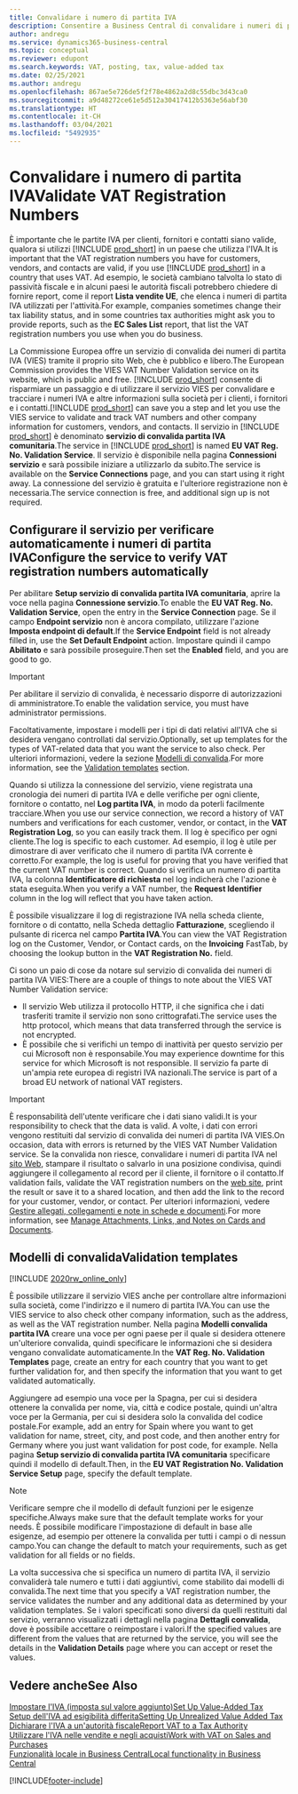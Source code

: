 ```yaml
---
title: Convalidare i numero di partita IVA
description: Consentire a Business Central di convalidare i numeri di partita IVA e altre informazioni sulla società per i contatti, i clienti e i fornitori, in base al servizio di convalida dei numeri di partita IVA (VIES) dell'Unione europea.
author: andregu
ms.service: dynamics365-business-central
ms.topic: conceptual
ms.reviewer: edupont
ms.search.keywords: VAT, posting, tax, value-added tax
ms.date: 02/25/2021
ms.author: andregu
ms.openlocfilehash: 867ae5e726de5f2f78e4862a2d8c55dbc3d43ca0
ms.sourcegitcommit: a9d48272ce61e5d512a30417412b5363e56abf30
ms.translationtype: HT
ms.contentlocale: it-CH
ms.lasthandoff: 03/04/2021
ms.locfileid: "5492935"
---
```

# <a name="validate-vat-registration-numbers"></a><span data-ttu-id="84565-103">Convalidare i numero di partita IVA</span><span class="sxs-lookup"><span data-stu-id="84565-103">Validate VAT Registration Numbers</span></span>

<span data-ttu-id="84565-104">È importante che le partite IVA per clienti, fornitori e contatti siano valide, qualora si utilizzi [!INCLUDE [prod_short](includes/prod_short.md)] in un paese che utilizza l'IVA.</span><span class="sxs-lookup"><span data-stu-id="84565-104">It is important that the VAT registration numbers you have for customers, vendors, and contacts are valid, if you use [!INCLUDE [prod_short](includes/prod_short.md)] in a country that uses VAT.</span></span> <span data-ttu-id="84565-105">Ad esempio, le società cambiano talvolta lo stato di passività fiscale e in alcuni paesi le autorità fiscali potrebbero chiedere di fornire report, come il report **Lista vendite UE**, che elenca i numeri di partita IVA utilizzati per l'attività.</span><span class="sxs-lookup"><span data-stu-id="84565-105">For example, companies sometimes change their tax liability status, and in some countries tax authorities might ask you to provide reports, such as the **EC Sales List** report, that list the VAT registration numbers you use when you do business.</span></span>

<span data-ttu-id="84565-106">La Commissione Europea offre un servizio di convalida dei numeri di partita IVA (VIES) tramite il proprio sito Web, che è pubblico e libero.</span><span class="sxs-lookup"><span data-stu-id="84565-106">The European Commission provides the VIES VAT Number Validation service on its website, which is public and free.</span></span> <span data-ttu-id="84565-107">[!INCLUDE [prod_short](includes/prod_short.md)] consente di risparmiare un passaggio e di utilizzare il servizio VIES per convalidare e tracciare i numeri IVA e altre informazioni sulla società per i clienti, i fornitori e i contatti.</span><span class="sxs-lookup"><span data-stu-id="84565-107">[!INCLUDE [prod_short](includes/prod_short.md)] can save you a step and let you use the VIES service to validate and track VAT numbers and other company information for customers, vendors, and contacts.</span></span> <span data-ttu-id="84565-108">Il servizio in [!INCLUDE [prod_short](includes/prod_short.md)] è denominato **servizio di convalida partita IVA comunitaria**.</span><span class="sxs-lookup"><span data-stu-id="84565-108">The service in [!INCLUDE [prod_short](includes/prod_short.md)] is named **EU VAT Reg. No. Validation Service**.</span></span> <span data-ttu-id="84565-109">Il servizio è disponibile nella pagina **Connessioni servizio** e sarà possibile iniziare a utilizzarlo da subito.</span><span class="sxs-lookup"><span data-stu-id="84565-109">The service is available on the **Service Connections** page, and you can start using it right away.</span></span> <span data-ttu-id="84565-110">La connessione del servizio è gratuita e l'ulteriore registrazione non è necessaria.</span><span class="sxs-lookup"><span data-stu-id="84565-110">The service connection is free, and additional sign up is not required.</span></span>

## <a name="configure-the-service-to-verify-vat-registration-numbers-automatically"></a><span data-ttu-id="84565-111">Configurare il servizio per verificare automaticamente i numeri di partita IVA</span><span class="sxs-lookup"><span data-stu-id="84565-111">Configure the service to verify VAT registration numbers automatically</span></span>

<span data-ttu-id="84565-112">Per abilitare **Setup servizio di convalida partita IVA comunitaria**, aprire la voce nella pagina **Connessione servizio**.</span><span class="sxs-lookup"><span data-stu-id="84565-112">To enable the **EU VAT Reg. No. Validation Service**, open the entry in the **Service Connection** page.</span></span> <span data-ttu-id="84565-113">Se il campo **Endpoint servizio** non è ancora compilato, utilizzare l'azione **Imposta endpoint di default**.</span><span class="sxs-lookup"><span data-stu-id="84565-113">If the **Service Endpoint** field is not already filled in, use the **Set Default Endpoint** action.</span></span> <span data-ttu-id="84565-114">Impostare quindi il campo **Abilitato** e sarà possibile proseguire.</span><span class="sxs-lookup"><span data-stu-id="84565-114">Then set the **Enabled** field, and you are good to go.</span></span>  

> [!IMPORTANT]
> <span data-ttu-id="84565-115">Per abilitare il servizio di convalida, è necessario disporre di autorizzazioni di amministratore.</span><span class="sxs-lookup"><span data-stu-id="84565-115">To enable the validation service, you must have administrator permissions.</span></span>

<span data-ttu-id="84565-116">Facoltativamente, impostare i modelli per i tipi di dati relativi all'IVA che si desidera vengano controllati dal servizio.</span><span class="sxs-lookup"><span data-stu-id="84565-116">Optionally, set up templates for the types of VAT-related data that you want the service to also check.</span></span> <span data-ttu-id="84565-117">Per ulteriori informazioni, vedere la sezione [Modelli di convalida](#validation-templates).</span><span class="sxs-lookup"><span data-stu-id="84565-117">For more information, see the [Validation templates](#validation-templates) section.</span></span>

<span data-ttu-id="84565-118">Quando si utilizza la connessione del servizio, viene registrata una cronologia dei numeri di partita IVA e delle verifiche per ogni cliente, fornitore o contatto, nel **Log partita IVA**, in modo da poterli facilmente tracciare.</span><span class="sxs-lookup"><span data-stu-id="84565-118">When you use our service connection, we record a history of VAT numbers and verifications for each customer, vendor, or contact, in the **VAT Registration Log**, so you can easily track them.</span></span> <span data-ttu-id="84565-119">Il log è specifico per ogni cliente.</span><span class="sxs-lookup"><span data-stu-id="84565-119">The log is specific to each customer.</span></span> <span data-ttu-id="84565-120">Ad esempio, il log è utile per dimostrare di aver verificato che il numero di partita IVA corrente è corretto.</span><span class="sxs-lookup"><span data-stu-id="84565-120">For example, the log is useful for proving that you have verified that the current VAT number is correct.</span></span> <span data-ttu-id="84565-121">Quando si verifica un numero di partita IVA, la colonna **Identificatore di richiesta** nel log indicherà che l'azione è stata eseguita.</span><span class="sxs-lookup"><span data-stu-id="84565-121">When you verify a VAT number, the **Request Identifier** column in the log will reflect that you have taken action.</span></span>

<span data-ttu-id="84565-122">È possibile visualizzare il log di registrazione IVA nella scheda cliente, fornitore o di contatto, nella Scheda dettaglio **Fatturazione**, scegliendo il pulsante di ricerca nel campo **Partita IVA**.</span><span class="sxs-lookup"><span data-stu-id="84565-122">You can view the VAT Registration log on the Customer, Vendor, or Contact cards, on the **Invoicing** FastTab, by choosing the lookup button in the **VAT Registration No.** field.</span></span>  

<span data-ttu-id="84565-123">Ci sono un paio di cose da notare sul servizio di convalida dei numeri di partita IVA VIES:</span><span class="sxs-lookup"><span data-stu-id="84565-123">There are a couple of things to note about the VIES VAT Number Validation service:</span></span>

* <span data-ttu-id="84565-124">Il servizio Web utilizza il protocollo HTTP, il che significa che i dati trasferiti tramite il servizio non sono crittografati.</span><span class="sxs-lookup"><span data-stu-id="84565-124">The service uses the http protocol, which means that data transferred through the service is not encrypted.</span></span>  
* <span data-ttu-id="84565-125">È possibile che si verifichi un tempo di inattività per questo servizio per cui Microsoft non è responsabile.</span><span class="sxs-lookup"><span data-stu-id="84565-125">You may experience downtime for this service for which Microsoft is not responsible.</span></span> <span data-ttu-id="84565-126">Il servizio fa parte di un'ampia rete europea di registri IVA nazionali.</span><span class="sxs-lookup"><span data-stu-id="84565-126">The service is part of a broad EU network of national VAT registers.</span></span>

> [!IMPORTANT]
> <span data-ttu-id="84565-127">È responsabilità dell'utente verificare che i dati siano validi.</span><span class="sxs-lookup"><span data-stu-id="84565-127">It is your responsibility to check that the data is valid.</span></span> <span data-ttu-id="84565-128">A volte, i dati con errori vengono restituiti dal servizio di convalida dei numeri di partita IVA VIES.</span><span class="sxs-lookup"><span data-stu-id="84565-128">On occasion, data with errors is returned by the VIES VAT Number Validation service.</span></span> <span data-ttu-id="84565-129">Se la convalida non riesce, convalidare i numeri di partita IVA nel [sito Web](https://ec.europa.eu/taxation_customs/vies/), stampare il risultato o salvarlo in una posizione condivisa, quindi aggiungere il collegamento al record per il cliente, il fornitore o il contatto.</span><span class="sxs-lookup"><span data-stu-id="84565-129">If validation fails, validate the VAT registration numbers on the [web site](https://ec.europa.eu/taxation_customs/vies/), print the result or save it to a shared location, and then add the link to the record for your customer, vendor, or contact.</span></span> <span data-ttu-id="84565-130">Per ulteriori informazioni, vedere [Gestire allegati, collegamenti e note in schede e documenti](ui-how-add-link-to-record.md).</span><span class="sxs-lookup"><span data-stu-id="84565-130">For more information, see [Manage Attachments, Links, and Notes on Cards and Documents](ui-how-add-link-to-record.md).</span></span>

## <a name="validation-templates"></a><span data-ttu-id="84565-131">Modelli di convalida</span><span class="sxs-lookup"><span data-stu-id="84565-131">Validation templates</span></span>

[!INCLUDE [2020rw_online_only](includes/2020rw_online_only.md)]

<span data-ttu-id="84565-132">È possibile utilizzare il servizio VIES anche per controllare altre informazioni sulla società, come l'indirizzo e il numero di partita IVA.</span><span class="sxs-lookup"><span data-stu-id="84565-132">You can use the VIES service to also check other company information, such as the address, as well as the VAT registration number.</span></span> <span data-ttu-id="84565-133">Nella pagina **Modelli convalida partita IVA** creare una voce per ogni paese per il quale si desidera ottenere un'ulteriore convalida, quindi specificare le informazioni che si desidera vengano convalidate automaticamente.</span><span class="sxs-lookup"><span data-stu-id="84565-133">In the **VAT Reg. No. Validation Templates** page, create an entry for each country that you want to get further validation for, and then specify the information that you want to get validated automatically.</span></span>  

<span data-ttu-id="84565-134">Aggiungere ad esempio una voce per la Spagna, per cui si desidera ottenere la convalida per nome, via, città e codice postale, quindi un'altra voce per la Germania, per cui si desidera solo la convalida del codice postale.</span><span class="sxs-lookup"><span data-stu-id="84565-134">For example, add an entry for Spain where you want to get validation for name, street, city, and post code, and then another entry for Germany where you just want validation for post code, for example.</span></span> <span data-ttu-id="84565-135">Nella pagina **Setup servizio di convalida partita IVA comunitaria** specificare quindi il modello di default.</span><span class="sxs-lookup"><span data-stu-id="84565-135">Then, in the **EU VAT Registration No. Validation Service Setup** page, specify the default template.</span></span>  

> [!NOTE]
> <span data-ttu-id="84565-136">Verificare sempre che il modello di default funzioni per le esigenze specifiche.</span><span class="sxs-lookup"><span data-stu-id="84565-136">Always make sure that the default template works for your needs.</span></span> <span data-ttu-id="84565-137">È possibile modificare l'impostazione di default in base alle esigenze, ad esempio per ottenere la convalida per tutti i campi o di nessun campo.</span><span class="sxs-lookup"><span data-stu-id="84565-137">You can change the default to match your requirements, such as get validation for all fields or no fields.</span></span>

<span data-ttu-id="84565-138">La volta successiva che si specifica un numero di partita IVA, il servizio convaliderà tale numero e tutti i dati aggiuntivi, come stabilito dai modelli di convalida.</span><span class="sxs-lookup"><span data-stu-id="84565-138">The next time that you specify a VAT registration number, the service validates the number and any additional data as determined by your validation templates.</span></span> <span data-ttu-id="84565-139">Se i valori specificati sono diversi da quelli restituiti dal servizio, verranno visualizzati i dettagli nella pagina **Dettagli convalida**, dove è possibile accettare o reimpostare i valori.</span><span class="sxs-lookup"><span data-stu-id="84565-139">If the specified values are different from the values that are returned by the service, you will see the details in the **Validation Details** page where you can accept or reset the values.</span></span>  

## <a name="see-also"></a><span data-ttu-id="84565-140">Vedere anche</span><span class="sxs-lookup"><span data-stu-id="84565-140">See Also</span></span>

[<span data-ttu-id="84565-141">Impostare l'IVA (imposta sul valore aggiunto)</span><span class="sxs-lookup"><span data-stu-id="84565-141">Set Up Value-Added Tax</span></span>](finance-setup-vat.md)  
[<span data-ttu-id="84565-142">Setup dell'IVA ad esigibilità differita</span><span class="sxs-lookup"><span data-stu-id="84565-142">Setting Up Unrealized Value Added Tax</span></span>](finance-setup-unrealized-vat.md)  
[<span data-ttu-id="84565-143">Dichiarare l'IVA a un'autorità fiscale</span><span class="sxs-lookup"><span data-stu-id="84565-143">Report VAT to a Tax Authority</span></span>](finance-how-report-vat.md)  
[<span data-ttu-id="84565-144">Utilizzare l'IVA nelle vendite e negli acquisti</span><span class="sxs-lookup"><span data-stu-id="84565-144">Work with VAT on Sales and Purchases</span></span>](finance-work-with-vat.md)  
[<span data-ttu-id="84565-145">Funzionalità locale in Business Central</span><span class="sxs-lookup"><span data-stu-id="84565-145">Local functionality in Business Central</span></span>](about-localization.md)  


[!INCLUDE[footer-include](includes/footer-banner.md)]
